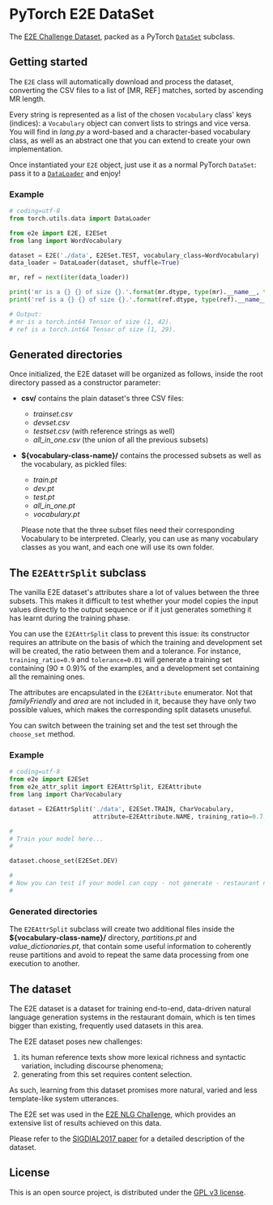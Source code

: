 # PyTorch E2E DataSet
The [E2E Challenge Dataset](http://www.macs.hw.ac.uk/InteractionLab/E2E/),
packed as a PyTorch [```DataSet```](https://pytorch.org/docs/master/data.html#torch.utils.data.Dataset)
subclass.

## Getting started
The ```E2E``` class will automatically download and process the dataset,
converting the CSV files to a list of [MR, REF] matches, sorted by ascending MR
length.

Every string is represented as a list of the chosen ```Vocabulary``` class'
keys (indices): a ```Vocabulary``` object can convert lists to strings and vice
versa. You will find in *lang.py* a word-based and a character-based vocabulary
class, as well as an abstract one that you can extend to create your own
implementation.

Once instantiated your ```E2E``` object, just use it as a normal PyTorch
```DataSet```: pass it to a [```DataLoader```](https://pytorch.org/docs/master/data.html#torch.utils.data.DataLoader)
and enjoy!

### Example
```python
# coding=utf-8
from torch.utils.data import DataLoader

from e2e import E2E, E2ESet
from lang import WordVocabulary

dataset = E2E('./data', E2ESet.TEST, vocabulary_class=WordVocabulary)
data_loader = DataLoader(dataset, shuffle=True)

mr, ref = next(iter(data_loader))

print('mr is a {} {} of size {}.'.format(mr.dtype, type(mr).__name__, tuple(mr.size())))
print('ref is a {} {} of size {}.'.format(ref.dtype, type(ref).__name__, tuple(ref.size())))

# Output:
# mr is a torch.int64 Tensor of size (1, 42).
# ref is a torch.int64 Tensor of size (1, 29).

```

## Generated directories
Once initialized, the E2E dataset will be organized as follows, inside the root
directory passed as a constructor parameter:
 * **csv/** contains the plain dataset's three CSV files:
    * *trainset.csv*
    * *devset.csv*
    * *testset.csv* (with reference strings as well)
    * *all_in_one.csv* (the union of all the previous subsets)
 * **${vocabulary-class-name}/** contains the processed subsets as well as the
   vocabulary, as pickled files:
    * *train.pt*
    * *dev.pt*
    * *test.pt*
    * *all_in_one.pt*
    * *vocabulary.pt*
   
   Please note that the three subset files need their corresponding Vocabulary
   to be interpreted. Clearly, you can use as many vocabulary classes as you
   want, and each one will use its own folder.

## The ```E2EAttrSplit``` subclass
The vanilla E2E dataset's attributes share a lot of values between the three
subsets. This makes it difficult to test whether your model copies the input
values directly to the output sequence or if it just generates something it has
learnt during the training phase.

You can use the ```E2EAttrSplit``` class to prevent this issue: its constructor
requires an attribute on the basis of which the training and development set
will be created, the ratio between them and a tolerance. For instance,
```training_ratio=0.9``` and ```tolerance=0.01``` will generate a training set
containing (90 ± 0.9)% of the examples, and a development set containing all
the remaining ones.

The attributes are encapsulated in the ```E2EAttribute``` enumerator. Not that
*familyFriendly* and *area* are not included in it, because they have only two
possible values, which makes the corresponding split datasets unuseful. 

You can switch between the training set and the test set through the
```choose_set``` method.

### Example
```python
# coding=utf-8
from e2e import E2ESet
from e2e_attr_split import E2EAttrSplit, E2EAttribute
from lang import CharVocabulary

dataset = E2EAttrSplit('./data', E2ESet.TRAIN, CharVocabulary,
                       attribute=E2EAttribute.NAME, training_ratio=0.7, tolerance=0.05)

#
# Train your model here...
#

dataset.choose_set(E2ESet.DEV)

#
# Now you can test if your model can copy - not generate - restaurant names
# 

```

### Generated directories
The ```E2EAttrSplit``` subclass will create two additional files inside the
**${vocabulary-class-name}/** directory, *partitions.pt* and
*value_dictionaries.pt*, that contain some useful information to coherently
reuse partitions and avoid to repeat the same data processing from one
execution to another.

## The dataset
The E2E dataset is a dataset for training end-to-end, data-driven natural 
language generation systems in the restaurant domain, which is ten times bigger 
than existing, frequently used datasets in this area. 

The E2E dataset poses new challenges: 
1) its human reference texts show more lexical richness and syntactic
   variation, including discourse phenomena;
2) generating from this set requires content selection. 

As such, learning from this dataset promises more natural, varied and less 
template-like system utterances.

The E2E set was used in the [E2E NLG Challenge](http://www.macs.hw.ac.uk/InteractionLab/E2E/),
which provides an extensive list of results achieved on this data.

Please refer to the [SIGDIAL2017 paper](https://arxiv.org/abs/1706.09254) for a
detailed description of the dataset.

## License
This is an open source project, is distributed under the [GPL v3 license](http://www.gnu.org/licenses/gpl-3.0.html).
